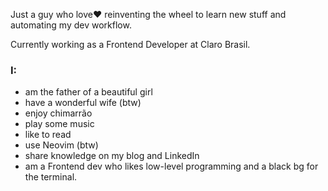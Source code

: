 Just a guy who love❤  reinventing the wheel to learn new stuff and automating my dev workflow. 

Currently working as a Frontend Developer at Claro Brasil.

### I:
  - am the father of a beautiful girl
  - have a wonderful wife (btw)
  - enjoy chimarrão
  - play some music
  - like to read
  - use Neovim (btw)
  - share knowledge on my blog and LinkedIn
  - am a Frontend dev who likes low-level programming and a black bg for the terminal.
